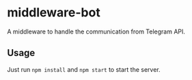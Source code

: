 # middleware-bot

A middleware to handle the communication from Telegram API.

## Usage

Just run `npm install` and `npm start` to start the server.
